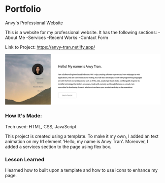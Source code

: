 # Portfolio
Anvy's Professional Website

This is a website for my professional website. It has the following sections: 
-About Me
-Services
-Recent Works
-Contact Form

Link to Project: https://anvy-tran.netlify.app/

![Project Image](/images/webpage.png)


### How It's Made:

Tech used: HTML, CSS, JavaScript

This project is created using a template. To make it my own, I added an text animation on my h1 element 'Hello, my name is Anvy Tran'. Moreover, I added a services section to the page using flex box. 

### Lesson Learned

I learned how to built upon a template and how to use icons to enhance my page. 

###

